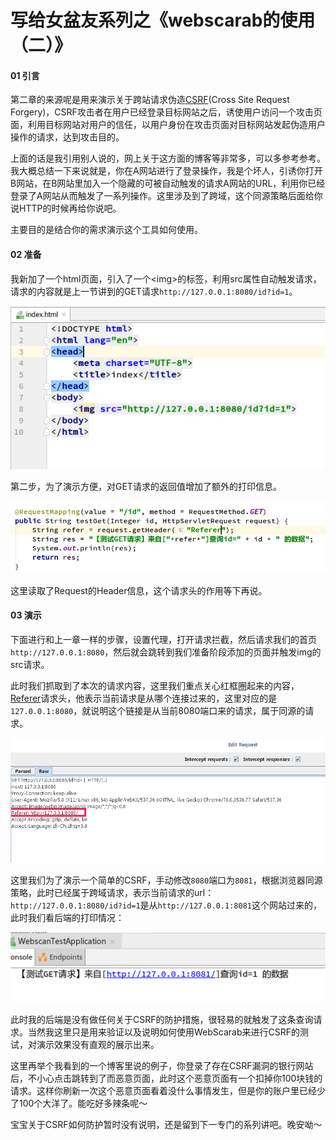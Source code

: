 # 写给女盆友系列之《webscarab的使用（二）》

#### 01 引言

第二章的来源呢是用来演示关于跨站请求伪造[CSRF](https://baike.baidu.com/item/CSRF)(Cross Site Request Forgery)，CSRF攻击者在用户已经登录目标网站之后，诱使用户访问一个攻击页面，利用目标网站对用户的信任，以用户身份在攻击页面对目标网站发起伪造用户操作的请求，达到攻击目的。

上面的话是我引用别人说的，网上关于这方面的博客等非常多，可以多参考参考。我大概总结一下来说就是，你在A网站进行了登录操作，我是个坏人，引诱你打开B网站，在B网站里加入一个隐藏的可被自动触发的请求A网站的URL，利用你已经登录了A网站从而触发了一系列操作。这里涉及到了跨域，这个同源策略后面给你说HTTP的时候再给你说吧。

主要目的是结合你的需求演示这个工具如何使用。

#### 02 准备

我新加了一个html页面，引入了一个\<img\>的标签，利用src属性自动触发请求，请求的内容就是上一节讲到的GET请求`http://127.0.0.1:8080/id?id=1`。

![](./img/1.png)

第二步，为了演示方便，对GET请求的返回值增加了额外的打印信息。

![](./img/2.png)

这里读取了Request的Header信息，这个请求头的作用等下再说。

#### 03 演示

下面进行和上一章一样的步骤，设置代理，打开请求拦截，然后请求我们的首页`http://127.0.0.1:8080`，然后就会跳转到我们准备阶段添加的页面并触发img的src请求。

此时我们抓取到了本次的请求内容，这里我们重点关心红框圈起来的内容，[Referer](https://baike.baidu.com/item/HTTP_REFERER/5358396)请求头，他表示当前请求是从哪个连接过来的，这里对应的是`127.0.0.1:8080`，就说明这个链接是从当前8080端口来的请求，属于同源的请求。

![](./img/3.png)

这里我们为了演示一个简单的CSRF，手动修改`8080`端口为`8081`，根据浏览器同源策略，此时已经属于跨域请求，表示当前请求的url：`http://127.0.0.1:8080/id?id=1`是从`http://127.0.0.1:8081`这个网站过来的，此时我们看后端的打印情况：

![](./img/4.png)

此时我的后端是没有做任何关于CSRF的防护措施，很轻易的就触发了这条查询请求。当然我这里只是用来验证以及说明如何使用WebScarab来进行CSRF的测试，对演示效果没有直观的展示出来。

这里再举个我看到的一个博客里说的例子，你登录了存在CSRF漏洞的银行网站后，不小心点击跳转到了而恶意页面，此时这个恶意页面有一个扣掉你100块钱的请求。这样你刷新一次这个恶意页面看着没什么事情发生，但是你的账户里已经少了100个大洋了。能吃好多辣条呢～



宝宝关于CSRF如何防护暂时没有说明，还是留到下一专门的系列讲吧。晚安呦～

